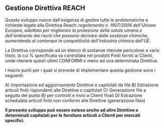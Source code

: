 **Gestione Direttiva REACH**
----------------------------

Questo sviluppo nasce dall'esigenza di gestire tutte le problematiche e richieste legate alla Direttiva Reach:
*regolamento n. 1907/2006 dell'Unione Europea, adottato per migliorare la protezione della salute umana e dell'ambiente dai rischi che possono derivare dalle sostanze chimiche, aumentando al contempo la competitività dell'industria chimica dell'UE.*


La Direttiva corrisponde ad un elenco di sostanze ritenute pericolose a vario titolo, la cui % specificata va controllata nei prodotti Finiti forniti ai Clienti, onde ritenere questi ultimi CONFORMI o meno ad una determinata Direttiva.

I macro punti per i quali si prevede di implementare questa gestione sono i seguenti:

A) Importazione ed aggiornamento Direttive e capitolati da file
B) Estrazione articoli finiti rispondenti alle Direttive o capitolati 
C) Generazione file a seguito del punto B) per controlli e invio a Clienti finali
D) Estrazione schedulata articoli finiti non conformi alle Direttive (generazione files)


**Il presente sviluppo può essere esteso anche ad altre Direttive o determinati capitolati per le forniture articoli a Clienti per mercati specifici.**